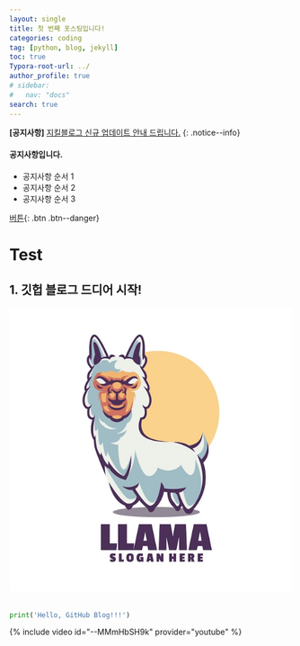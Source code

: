 ```yaml
---
layout: single
title: 첫 번째 포스팅입니다!
categories: coding
tag: [python, blog, jekyll]
toc: true
Typora-root-url: ../
author_profile: true
# sidebar:
#   nav: "docs"
search: true
---
```


**[공지사항]** [지킬블로그 신규 업데이트 안내 드립니다.](https://mmistakes.github.io/minimal-mistakes/docs/quick-start-guide/)
{: .notice--info}

<div class="notice--success">
<h4>공지사항입니다.</h4>
<ul>
    <li>공지사항 순서 1</li>
    <li>공지사항 순서 2</li>
    <li>공지사항 순서 3</li>
</ul>
</div>

[버튼](https://google.com){: .btn .btn--danger}

# Test

## 1. 깃헙 블로그 드디어 시작!

![](/images/2024-07-20-first-posting/llama-mascot-logo_83738-665.jpg)

```python

print('Hello, GitHub Blog!!!')

```

{% include video id="--MMmHbSH9k" provider="youtube" %}
